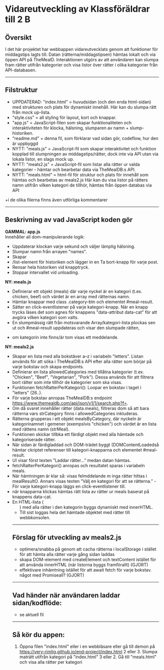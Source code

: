 # Vidareutveckling av Klassföräldrar till 2 B

## Översikt
I det här projektet har webbappen vidareutvecklats genom att funktioner för middagstips lagts till. 
Datan (rätterna/middagstipsen) hämtas lokalt och via öppen API på TheMealD. Interaktionen utgörs av att användaren kan slumpa fram rätter utifrån kategorier och visa listor över rätter i olika kategorier från API-databasen.

---

## Filstruktur
-  UPPDATERAD: "index.html" = huvudsidan (och den enda html-sidan) med strukturen och plats för dynamiskt innehåll. Här kan du slumpa rätt från mock up-lista.
- "style.css" = all styling för layout, kort och knappar.
- "app.js" = JavaScript-filen som skapar funktionaliteten och interaktiviteten för  klocka, hälsning, slumparen av namn + slump-historiken.
- "readme.md" = denna fil, som förklarar vad sidan gör, codeflow,  hur den är uppbyggd
- NYTT: "meals.js" = JavaScript-fil som skapar interaktivitet och funktion kopplad till slumpningen av middagstips/rätter, dock inte via API utan via lokala listor, en slags mock up.
- NYTT: "meals2.js" = JavaScript-fil som listar alla rätter ur valda kategorier - hämtar och bearbetar data via TheMealDB:s API.
- NYTT: "meals.html" = html-fil för struktur och plats för innehåll som hämtas och bearbetas av meals2.js Här kan du visa listor på rätters namn utifrån vilken kategori de tillhör, hämtas från öppen databas via API 

+i de olika filerna finns även utförliga kommentarer

-----------------------------------------------------------------------------------------------------

## Beskrivning av vad JavaScript koden gör
**GAMMAL: app.js**  
Innehåller all dom-manipulerande logik:
  - Uppdaterar klockan varje sekund och väljer lämplig hälsning.
  - Slumpar namn från arrayen "names".
  - Skapar <li>/list-element för historiken och lägger in en Ta bort-knapp för varje post.
  - Rensar hela historiken vid knapptryck.
  - Stoppar intervallet vid unloading.

**NY: meals.js**
- Definierar ett objekt (meals) där varje nyckel är en kategori (t.ex. chicken, beef) och värdet är en array med rätternas namn.
- Hämtar knappar med class .category-btn och elementet #meal-result.
- Sätter en click-eventlistener på varje kategori-knapp. När en knapp trycks läses det som agnes för knappens "data-attribut data-cat" för att avgöra vilken kategori som valts.
- En slumpmässig rätt från motsvarande Array/kategori-lista plockas sen ut och #meal-result uppdateras och visar den slumpade rätten,
+ om kategorin inte finns/är tom visas ett meddelande.

**NY: meals2.js**
- Skapar en lista med alla bokstäver a–z i variabeln "letters". Listan används för att söka i TheMealDB:s API efter alla rätter som börjar på varje bokstav och skapa endpoints.
- Definierar en lista allowedCategories med tillåtna kategorier (t.ex. "Chicken", "Beef", "Vegetarian", "Pork"). Dessa används för att filtrera bort rätter som inte tillhör de kategorier som ska visas.
- Funktionen fetchRatterPerKategori(): Loopar en bokstav i taget i "letters" (26..).
- För varje bokstav anropas TheMealDB:s endpoint
https://www.themealdb.com/api/json/v1/1/search.php?f=<bokstav>.
- Om då svaret innehåller rätter (data.meals), filtreras dom så att bara rätterna vars strCategory finns i allowedCategories inkluderas.
- Rätterna grupperas i ett objekt mealsByCategory, där nyckeln är kategorinamnet i gemener (exempslvis "chicken") och värdet är en lista med rättens namn (strMeal).
- Funktionen skickar tillbka ett färdigt objekt med alla hämtade och kategoriserade rätter.
- När sidan är färdigladdad och DOM-trädet byggt (DOMContentLoadedså hämtar ckriptet referenser till kategori-knapparna och elementet #meal-result.
- UI visar först texten ”Laddar rätter…” medan datan hämtas.
- fetchRatterPerKategori() anropas och resultatet sparas i variabeln meals.
- När hämtningen är klar så:
visas felmddelande m inga rätter hittas i mealResultO.
Annars visas texten ”Välj en kategori för att se rätterna.”
-För varje kategori-knapp läggs en click-eventlistener till.
- när knapparna klickas hämtas rätt lista av rätter ur meals baserat på knappens data-cat.
- En HTML-lista (<ul>) med alla rätter i den kategorin byggs dynamiskt med innerHTML.
- Till sist loggas hela det hämtade objektet med rätter till webbkonsolen.



----------------------------------------------------------------------------------------------------------------

## Förslag för utveckling av meals2.js 
- optimera/snabba på genom att cacha rätterna i localStorage i stället för att hämta alla rätter varje gång sidan laddas
- skapa DOM-element med createElement och textContent istället för att använda innerHTML (när listorna byggs framförallt) (GJORT)
- effektivare inhämtning istället för att await fetch för varje bokstav. något med Promiseall? (GJORT)


-----------------------------------------------------------------------------------------------------------------

## Vad händer när användaren laddar sidan/kodflöde:
- se aktuell fil
----------------------------------------------------------------------------------------------------------------


## Så kör du appen:
1. Öppna filen "index.html" eller i en webbläsare eller gå till demon på https://very-rimlig.github.io/end-project/index.html
2 eller 3. Slumpa maträtt utifrån kategori på "index.html"
3 eller 2. Gå till "meals.html" och visa alla rätter per kategori


